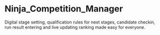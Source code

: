 # Ninja_Competition_Manager
 Digital stage setting, qualification rules for next stages, candidate checkin, run result entering and live updating ranking made easy for everyone.
